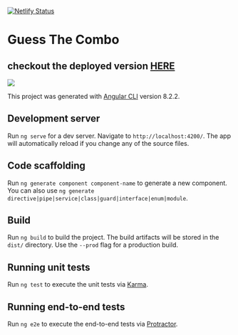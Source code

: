 [![Netlify Status](https://api.netlify.com/api/v1/badges/f30ae044-ab11-4e51-9307-fcf1db24fb52/deploy-status)](https://app.netlify.com/sites/guess-the-combo/deploys)
# Guess The Combo

## checkout the deployed version [HERE](https://guess-the-combo.netlify.com/)

![](src/assets/playGame.gif)





This project was generated with [Angular CLI](https://github.com/angular/angular-cli) version 8.2.2.

## Development server

Run `ng serve` for a dev server. Navigate to `http://localhost:4200/`. The app will automatically reload if you change any of the source files.

## Code scaffolding

Run `ng generate component component-name` to generate a new component. You can also use `ng generate directive|pipe|service|class|guard|interface|enum|module`.

## Build

Run `ng build` to build the project. The build artifacts will be stored in the `dist/` directory. Use the `--prod` flag for a production build.

## Running unit tests

Run `ng test` to execute the unit tests via [Karma](https://karma-runner.github.io).

## Running end-to-end tests

Run `ng e2e` to execute the end-to-end tests via [Protractor](http://www.protractortest.org/).
